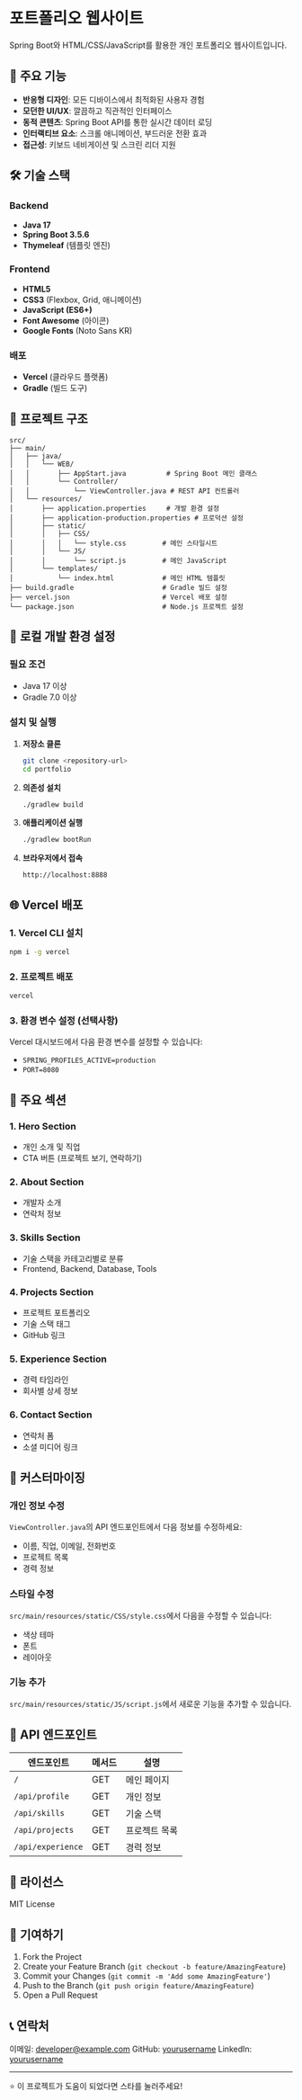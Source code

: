 # 포트폴리오 웹사이트

Spring Boot와 HTML/CSS/JavaScript를 활용한 개인 포트폴리오 웹사이트입니다.

## 🚀 주요 기능

- **반응형 디자인**: 모든 디바이스에서 최적화된 사용자 경험
- **모던한 UI/UX**: 깔끔하고 직관적인 인터페이스
- **동적 콘텐츠**: Spring Boot API를 통한 실시간 데이터 로딩
- **인터랙티브 요소**: 스크롤 애니메이션, 부드러운 전환 효과
- **접근성**: 키보드 네비게이션 및 스크린 리더 지원

## 🛠 기술 스택

### Backend
- **Java 17**
- **Spring Boot 3.5.6**
- **Thymeleaf** (템플릿 엔진)

### Frontend
- **HTML5**
- **CSS3** (Flexbox, Grid, 애니메이션)
- **JavaScript (ES6+)**
- **Font Awesome** (아이콘)
- **Google Fonts** (Noto Sans KR)

### 배포
- **Vercel** (클라우드 플랫폼)
- **Gradle** (빌드 도구)

## 📁 프로젝트 구조

```
src/
├── main/
│   ├── java/
│   │   └── WEB/
│   │       ├── AppStart.java          # Spring Boot 메인 클래스
│   │       └── Controller/
│   │           └── ViewController.java # REST API 컨트롤러
│   └── resources/
│       ├── application.properties     # 개발 환경 설정
│       ├── application-production.properties # 프로덕션 설정
│       ├── static/
│       │   ├── CSS/
│       │   │   └── style.css         # 메인 스타일시트
│       │   └── JS/
│       │       └── script.js         # 메인 JavaScript
│       └── templates/
│           └── index.html            # 메인 HTML 템플릿
├── build.gradle                      # Gradle 빌드 설정
├── vercel.json                       # Vercel 배포 설정
└── package.json                      # Node.js 프로젝트 설정
```

## 🚀 로컬 개발 환경 설정

### 필요 조건
- Java 17 이상
- Gradle 7.0 이상

### 설치 및 실행

1. **저장소 클론**
   ```bash
   git clone <repository-url>
   cd portfolio
   ```

2. **의존성 설치**
   ```bash
   ./gradlew build
   ```

3. **애플리케이션 실행**
   ```bash
   ./gradlew bootRun
   ```

4. **브라우저에서 접속**
   ```
   http://localhost:8888
   ```

## 🌐 Vercel 배포

### 1. Vercel CLI 설치
```bash
npm i -g vercel
```

### 2. 프로젝트 배포
```bash
vercel
```

### 3. 환경 변수 설정 (선택사항)
Vercel 대시보드에서 다음 환경 변수를 설정할 수 있습니다:
- `SPRING_PROFILES_ACTIVE=production`
- `PORT=8080`

## 📱 주요 섹션

### 1. Hero Section
- 개인 소개 및 직업
- CTA 버튼 (프로젝트 보기, 연락하기)

### 2. About Section
- 개발자 소개
- 연락처 정보

### 3. Skills Section
- 기술 스택을 카테고리별로 분류
- Frontend, Backend, Database, Tools

### 4. Projects Section
- 프로젝트 포트폴리오
- 기술 스택 태그
- GitHub 링크

### 5. Experience Section
- 경력 타임라인
- 회사별 상세 정보

### 6. Contact Section
- 연락처 폼
- 소셜 미디어 링크

## 🎨 커스터마이징

### 개인 정보 수정
`ViewController.java`의 API 엔드포인트에서 다음 정보를 수정하세요:
- 이름, 직업, 이메일, 전화번호
- 프로젝트 목록
- 경력 정보

### 스타일 수정
`src/main/resources/static/CSS/style.css`에서 다음을 수정할 수 있습니다:
- 색상 테마
- 폰트
- 레이아웃

### 기능 추가
`src/main/resources/static/JS/script.js`에서 새로운 기능을 추가할 수 있습니다.

## 🔧 API 엔드포인트

| 엔드포인트 | 메서드 | 설명 |
|-----------|--------|------|
| `/` | GET | 메인 페이지 |
| `/api/profile` | GET | 개인 정보 |
| `/api/skills` | GET | 기술 스택 |
| `/api/projects` | GET | 프로젝트 목록 |
| `/api/experience` | GET | 경력 정보 |

## 📝 라이선스

MIT License

## 🤝 기여하기

1. Fork the Project
2. Create your Feature Branch (`git checkout -b feature/AmazingFeature`)
3. Commit your Changes (`git commit -m 'Add some AmazingFeature'`)
4. Push to the Branch (`git push origin feature/AmazingFeature`)
5. Open a Pull Request

## 📞 연락처

이메일: developer@example.com
GitHub: [yourusername](https://github.com/yourusername)
LinkedIn: [yourusername](https://linkedin.com/in/yourusername)

---

⭐ 이 프로젝트가 도움이 되었다면 스타를 눌러주세요!

